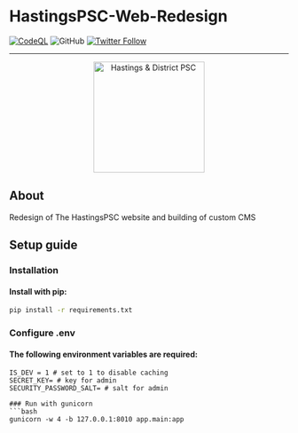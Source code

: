 # HastingsPSC-Web-Redesign

[![CodeQL](https://github.com/beawitcht/HastingsPSC-Web-Redesign/actions/workflows/codeql.yml/badge.svg)](https://github.com/beawitcht/HastingsPSC-Web-Redesign/actions/workflows/codeql.yml) ![GitHub](https://img.shields.io/github/license/beawitcht/HastingsPSC-Web-Redesign) [![Twitter Follow](https://img.shields.io/twitter/follow/beawitcht?style=social)](https://www.twitter.com/beawitcht)
***

<p align="center">
    <img src="https://www.hastingspalestinecampaign.org/images/hdpsc-logo.jpg" width="200" alt="Hastings & District PSC">
</p>

## About
Redesign of The HastingsPSC website and building of custom CMS


## Setup guide

### Installation

#### Install with pip:

```bash
pip install -r requirements.txt
```
### Configure .env
#### The following environment variables are required:
```
IS_DEV = 1 # set to 1 to disable caching
SECRET_KEY= # key for admin 
SECURITY_PASSWORD_SALT= # salt for admin

### Run with gunicorn
```bash
gunicorn -w 4 -b 127.0.0.1:8010 app.main:app
```

